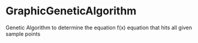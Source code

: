 # GraphicGeneticAlgorithm
Genetic Algorithm to determine the equation f(x) equation that hits all given sample points
